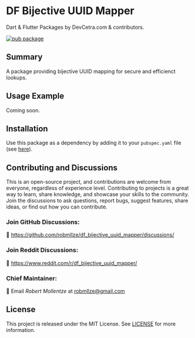 # DF Bijective UUID Mapper

Dart & Flutter Packages by DevCetra.com & contributors.

[![pub package](https://img.shields.io/pub/v/df_bijective_uuid_mapper.svg)](https://pub.dev/packages/df_bijective_uuid_mapper)

## Summary

A package providing bijective UUID mapping for secure and efficienct lookups.

## Usage Example

Coming soon.

## Installation

Use this package as a dependency by adding it to your `pubspec.yaml` file (see [here](https://pub.dev/packages/df_bijective_uuid_mapper/install)).

## Contributing and Discussions

This is an open-source project, and contributions are welcome from everyone, regardless of experience level. Contributing to projects is a great way to learn, share knowledge, and showcase your skills to the community. Join the discussions to ask questions, report bugs, suggest features, share ideas, or find out how you can contribute.

### Join GitHub Discussions:

💬 https://github.com/robmllze/df_bijective_uuid_mapper/discussions/

### Join Reddit Discussions:

💬 https://www.reddit.com/r/df_bijective_uuid_mapper/

### Chief Maintainer:

📧 Email _Robert Mollentze_ at robmllze@gmail.com

## License

This project is released under the MIT License. See [LICENSE](https://raw.githubusercontent.com/robmllze/df_bijective_uuid_mapper/main/LICENSE) for more information.
